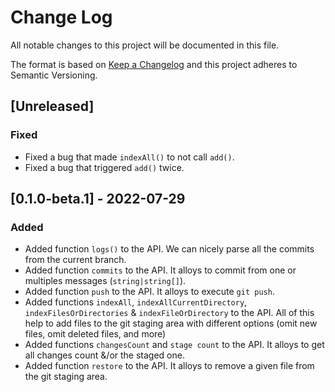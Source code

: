 # Change Log

All notable changes to this project will be documented in this file.

The format is based on [Keep a Changelog](http://keepachangelog.com/) and this project adheres to Semantic Versioning.

## [Unreleased]

### Fixed

- Fixed a bug that made `indexAll()` to not call `add()`.
- Fixed a bug that triggered `add()` twice.

## [0.1.0-beta.1] - 2022-07-29

### Added

- Added function `logs()` to the API. We can nicely parse all the commits from the current branch.
- Added function `commits` to the API. It alloys to commit from one or multiples messages (`string|string[]`).
- Added function `push` to the API. It alloys to execute `git push`.
- Added functions `indexAll`, `indexAllCurrentDirectory`, `indexFilesOrDirectories` & `indexFileOrDirectory` to the API. All of this help to add files to the git staging area with different options (omit new files, omit deleted files, and more)
- Added functions `changesCount` and `stage count` to the API. It alloys to get all changes count &/or the staged one.
- Added function `restore` to the API. It alloys to remove a given file from the git staging area.
